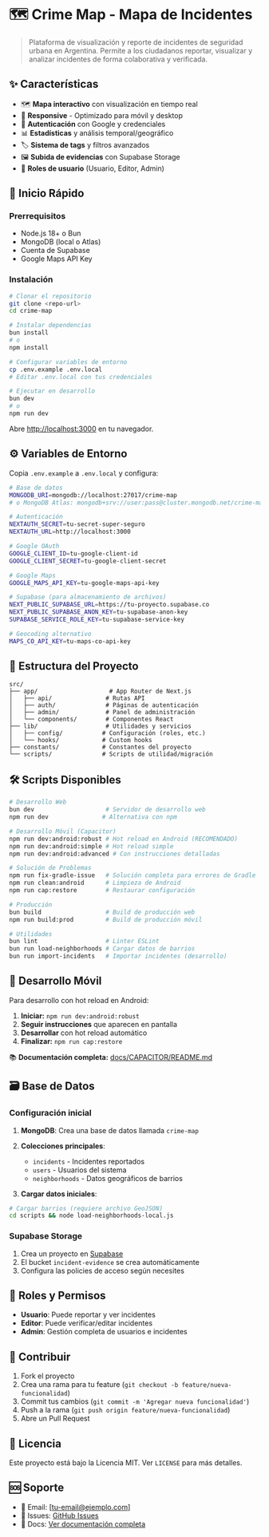 # 🗺️ Crime Map - Mapa de Incidentes

> Plataforma de visualización y reporte de incidentes de seguridad urbana en Argentina. Permite a los ciudadanos reportar, visualizar y analizar incidentes de forma colaborativa y verificada.

## ✨ Características

- 🗺️ **Mapa interactivo** con visualización en tiempo real
- 📱 **Responsive** - Optimizado para móvil y desktop
- 🔐 **Autenticación** con Google y credenciales
- 📊 **Estadísticas** y análisis temporal/geográfico
- 🏷️ **Sistema de tags** y filtros avanzados
- 🖼️ **Subida de evidencias** con Supabase Storage
- 👥 **Roles de usuario** (Usuario, Editor, Admin)

## 🚀 Inicio Rápido

### Prerrequisitos
- Node.js 18+ o Bun
- MongoDB (local o Atlas)
- Cuenta de Supabase
- Google Maps API Key

### Instalación

```bash
# Clonar el repositorio
git clone <repo-url>
cd crime-map

# Instalar dependencias
bun install
# o
npm install

# Configurar variables de entorno
cp .env.example .env.local
# Editar .env.local con tus credenciales

# Ejecutar en desarrollo
bun dev
# o
npm run dev
```

Abre [http://localhost:3000](http://localhost:3000) en tu navegador.

## ⚙️ Variables de Entorno

Copia `.env.example` a `.env.local` y configura:

```bash
# Base de datos
MONGODB_URI=mongodb://localhost:27017/crime-map
# o MongoDB Atlas: mongodb+srv://user:pass@cluster.mongodb.net/crime-map

# Autenticación
NEXTAUTH_SECRET=tu-secret-super-seguro
NEXTAUTH_URL=http://localhost:3000

# Google OAuth
GOOGLE_CLIENT_ID=tu-google-client-id
GOOGLE_CLIENT_SECRET=tu-google-client-secret

# Google Maps
GOOGLE_MAPS_API_KEY=tu-google-maps-api-key

# Supabase (para almacenamiento de archivos)
NEXT_PUBLIC_SUPABASE_URL=https://tu-proyecto.supabase.co
NEXT_PUBLIC_SUPABASE_ANON_KEY=tu-supabase-anon-key
SUPABASE_SERVICE_ROLE_KEY=tu-supabase-service-key

# Geocoding alternativo
MAPS_CO_API_KEY=tu-maps-co-api-key
```

## 📁 Estructura del Proyecto

```
src/
├── app/                    # App Router de Next.js
│   ├── api/               # Rutas API
│   ├── auth/              # Páginas de autenticación
│   ├── admin/             # Panel de administración
│   └── components/        # Componentes React
├── lib/                   # Utilidades y servicios
│   ├── config/           # Configuración (roles, etc.)
│   └── hooks/            # Custom hooks
├── constants/            # Constantes del proyecto
└── scripts/              # Scripts de utilidad/migración
```

## 🛠️ Scripts Disponibles

```bash
# Desarrollo Web
bun dev                    # Servidor de desarrollo web
npm run dev               # Alternativa con npm

# Desarrollo Móvil (Capacitor)
npm run dev:android:robust # Hot reload en Android (RECOMENDADO)
npm run dev:android:simple # Hot reload simple
npm run dev:android:advanced # Con instrucciones detalladas

# Solución de Problemas
npm run fix-gradle-issue   # Solución completa para errores de Gradle
npm run clean:android      # Limpieza de Android
npm run cap:restore        # Restaurar configuración

# Producción
bun build                  # Build de producción web
npm run build:prod         # Build de producción móvil

# Utilidades
bun lint                   # Linter ESLint
bun run load-neighborhoods # Cargar datos de barrios
bun run import-incidents   # Importar incidentes (desarrollo)
```

## 📱 Desarrollo Móvil

Para desarrollo con hot reload en Android:

1. **Iniciar:** `npm run dev:android:robust`
2. **Seguir instrucciones** que aparecen en pantalla
3. **Desarrollar** con hot reload automático
4. **Finalizar:** `npm run cap:restore`

📚 **Documentación completa:** [docs/CAPACITOR/README.md](docs/CAPACITOR/README.md)

## 🗃️ Base de Datos

### Configuración inicial

1. **MongoDB**: Crea una base de datos llamada `crime-map`
2. **Colecciones principales**:
   - `incidents` - Incidentes reportados
   - `users` - Usuarios del sistema
   - `neighborhoods` - Datos geográficos de barrios

3. **Cargar datos iniciales**:
```bash
# Cargar barrios (requiere archivo GeoJSON)
cd scripts && node load-neighborhoods-local.js
```

### Supabase Storage
1. Crea un proyecto en [Supabase](https://supabase.com)
2. El bucket `incident-evidence` se crea automáticamente
3. Configura las policies de acceso según necesites

## 🔐 Roles y Permisos

- **Usuario**: Puede reportar y ver incidentes
- **Editor**: Puede verificar/editar incidentes
- **Admin**: Gestión completa de usuarios e incidentes

## 🤝 Contribuir

1. Fork el proyecto
2. Crea una rama para tu feature (`git checkout -b feature/nueva-funcionalidad`)
3. Commit tus cambios (`git commit -m 'Agregar nueva funcionalidad'`)
4. Push a la rama (`git push origin feature/nueva-funcionalidad`)
5. Abre un Pull Request

## 📄 Licencia

Este proyecto está bajo la Licencia MIT. Ver `LICENSE` para más detalles.

## 🆘 Soporte

- 📧 Email: [tu-email@ejemplo.com]
- 🐛 Issues: [GitHub Issues](link-to-issues)
- 📖 Docs: [Ver documentación completa](link-to-docs)
